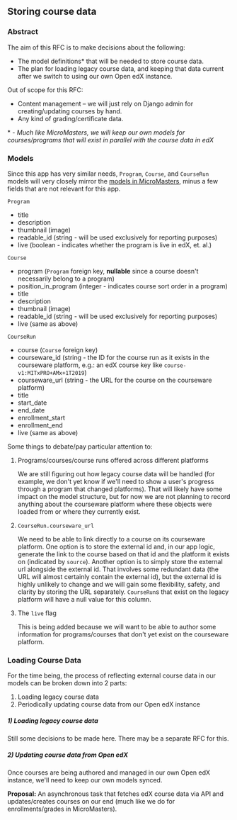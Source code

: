 ## Storing course data

### Abstract

The aim of this RFC is to make decisions about the following:

- The model definitions\* that will be needed to store course data.
- The plan for loading legacy course data, and keeping that data current
  after we switch to using our own Open edX instance.

Out of scope for this RFC:

- Content management – we will just rely on Django admin for creating/updating
  courses by hand.
- Any kind of grading/certificate data.

\* - _Much like MicroMasters, we will keep our own models for courses/programs
that will exist in parallel with the course data in edX_

### Models

Since this app has very similar needs, `Program`, `Course`, and `CourseRun`
models will very closely mirror the [models in MicroMasters](https://github.com/mitodl/micromasters/blob/master/courses/models.py),
minus a few fields that are not relevant for this app.

`Program`

- title
- description
- thumbnail (image)
- readable_id (string - will be used exclusively for reporting purposes)
- live (boolean - indicates whether the program is live in edX, et. al.)

`Course`

- program (`Program` foreign key, **nullable** since a course doesn't necessarily belong to a program)
- position_in_program (integer - indicates course sort order in a program)
- title
- description
- thumbnail (image)
- readable_id (string - will be used exclusively for reporting purposes)
- live (same as above)

`CourseRun`

- course (`Course` foreign key)
- courseware_id (string - the ID for the course run as it exists in
  the courseware platform, e.g.: an edX course key like `course-v1:MITxPRO+AMx+1T2019`)
- courseware_url (string - the URL for the course on the courseware platform)
- title
- start_date
- end_date
- enrollment_start
- enrollment_end
- live (same as above)

Some things to debate/pay particular attention to:

1. Programs/courses/course runs offered across different platforms

   We are still figuring out how legacy course data will be handled (for example, we don't yet
   know if we'll need to show a user's progress through a program that changed platforms). That
   will likely have some impact on the model structure, but for now we are not planning to
   record anything about the courseware platform where these objects were loaded from or where
   they currently exist.

1. `CourseRun.courseware_url`

   We need to be able to link directly to a course on its courseware
   platform. One option is to store the external id and, in our app logic,
   generate the link to the course based on that id and the platform it
   exists on (indicated by `source`). Another option is to simply store
   the external url alongside the external id. That involves some redundant
   data (the URL will almost certainly contain the external id), but the
   external id is highly unlikely to change and we will gain some
   flexibility, safety, and clarity by storing the URL separately. `CourseRun`s
   that exist on the legacy platform will have a null value for this column.

1. The `live` flag

   This is being added because we will want to be able to author some
   information for programs/courses that don't yet exist on the courseware
   platform.

### Loading Course Data

For the time being, the process of reflecting external course data in our
models can be broken down into 2 parts:

1. Loading legacy course data
1. Periodically updating course data from our Open edX instance

##### 1) Loading legacy course data

Still some decisions to be made here. There may be a separate RFC for this.

##### 2) Updating course data from Open edX

Once courses are being authored and managed in our own Open edX instance,
we'll need to keep our own models synced.

**Proposal:** An asynchronous task that fetches edX course data via API and
updates/creates courses on our end (much like we do for enrollments/grades
in MicroMasters).
